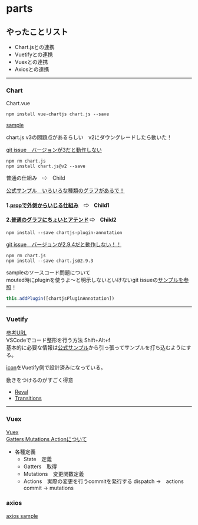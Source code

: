 # parts

## やったことリスト
- Chart.jsとの連携
- Vuetifyとの連携
- Vuexとの連携
- Axiosとの連携

---
### Chart
Chart.vue  
```
npm install vue-chartjs chart.js --save
```

[sample](https://note.com/kawa1228/n/n3d372b2f76ae)

chart.js v3の問題点があるらしい　v2にダウングレードしたら動いた！  

[git issue　バージョンが3だと動作しない](https://stackoverflow.com/questions/66940954/why-does-nuxt-give-me-this-error-with-vue-chartjs)

```
npm rm chart.js
npm install chart.js@v2 --save
```

普通の仕組み　⇨　Child


[公式サンプル　いろいろな種類のグラフがあるで！](https://www.npmjs.com/package/vue-chartjs)  

#### 1.[propで外側からいじる仕組み](https://belltree.life/vue-chartjs/)　⇨　Child1  

#### 2.[普通のグラフにちょいとアテンド](https://www.isoroot.jp/blog/3524/) ⇨　Child2
```
npm install --save chartjs-plugin-annotation
```
[git issue　バージョンが2.9.4だと動作しない！！](https://github.com/chartjs/chartjs-plugin-annotation/issues/276)
```
npm rm chart.js
npm install --save chart.js@2.9.3
```
sampleのソースコード問題について  
mouted時にpluginを使うよ〜と明示しないといけないgit issueの[サンプルを参照](https://github.com/chartjs/chartjs-plugin-annotation/issues/276)！
```js
this.addPlugin([chartjsPluginAnnotation])
```
---
### Vuetify
[参考URL](https://qiita.com/azukiazusa/items/16ebffd361af8fa58333)  
VSCodeでコード整形を行う方法 Shift+Alt+f  
基本的に必要な情報は[公式サンプル](https://vuetifyjs.com/ja/)から引っ張ってサンプルを打ち込むようにする。

[icon](https://vuetifyjs.com/ja/components/icons/#section-8272)をVuetify側で設計済みになっている。

動きをつけるのがすごく得意
- [Reval](https://vuetifyjs.com/ja/components/cards/#outlined)
- [Transitions](https://vuetifyjs.com/ja/styles/transitions/)

---
### Vuex
[Vuex](https://qiita.com/frost_star/items/4620957fce888150e4cc)  
[Gatters Mutations Actionについて](https://shkn.hatenablog.com/entry/2019/05/29/020223)  
- 各種定義
    - State　定義
    - Gatters　取得
    - Mutations　変更関数定義
    - Actions　実際の変更を行うcommitを発行する
dispatch →　actions  
commit → mutations  


### axios
[axios sample](https://qiita.com/sasayabaku/items/a936ca53aee2d60d68d5)






